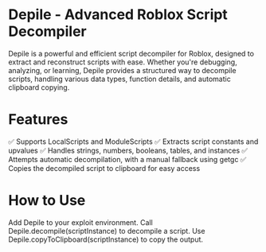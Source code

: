 # Depile - Advanced Roblox Script Decompiler
Depile is a powerful and efficient script decompiler for Roblox, designed to extract and reconstruct scripts with ease. Whether you're debugging, analyzing, or learning, Depile provides a structured way to decompile scripts, handling various data types, function details, and automatic clipboard copying.

# Features
✅ Supports LocalScripts and ModuleScripts
✅ Extracts script constants and upvalues
✅ Handles strings, numbers, booleans, tables, and instances
✅ Attempts automatic decompilation, with a manual fallback using getgc
✅ Copies the decompiled script to clipboard for easy access

# How to Use
Add Depile to your exploit environment.
Call Depile.decompile(scriptInstance) to decompile a script.
Use Depile.copyToClipboard(scriptInstance) to copy the output.
